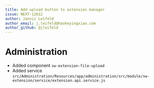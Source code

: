 ```yaml
---
title: Add upload button to extension manager
issue: NEXT-12612
author: Jannis Leifeld
author_email: j.leifeld@haokeyingxiao.com 
author_github: @jleifeld
---
```

# Administration
* Added component `sw-extension-file-upload`
* Added service `src/Administration/Resources/app/administration/src/module/sw-extension/service/extension.api.service.js`
